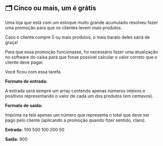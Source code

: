 ## 🗂️ Cinco ou mais, um é grátis

Uma loja que está com um estoque muito grande acumulado resolveu fazer uma promoção para que os clientes levem mais produtos.

Caso o cliente compre 5 ou mais produtos, o mais barato deles sairá de graça!

Para que essa promoção funcionasse, foi necessário fazer uma atualização no software do caixa para que fosse possível calcular o valor correto que o cliente deve pagar.

Você ficou com essa tarefa.

**Formato de entrada:** 

A entrada será sempre um array contendo apenas números inteiros e positivos representando o valor de cada um dos produtos (em centavos).

**Formato de saída:**

Imprima na tela apenas um número que representa o total que deve ser pago pelo cliente (aplicando a promoção quando fizer sentido, claro).

**Entrada:** 100 500 100 200 50

**Saída:** 900